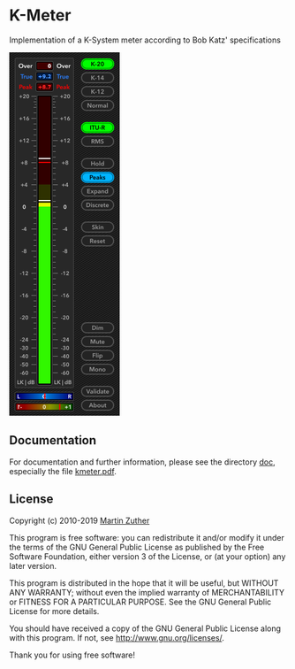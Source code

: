 # K-Meter

Implementation of a K-System meter according to Bob Katz' specifications

![Screenshot](./doc/include/images/kmeter.png)

## Documentation

For documentation and further information, please see the directory
[doc][2], especially the file [kmeter.pdf][3].

## License

Copyright (c) 2010-2019 [Martin Zuther][1]

This program is free software: you can redistribute it and/or modify
it under the terms of the GNU General Public License as published by
the Free Software Foundation, either version 3 of the License, or
(at your option) any later version.

This program is distributed in the hope that it will be useful,
but WITHOUT ANY WARRANTY; without even the implied warranty of
MERCHANTABILITY or FITNESS FOR A PARTICULAR PURPOSE.  See the
GNU General Public License for more details.

You should have received a copy of the GNU General Public License
along with this program.  If not, see <http://www.gnu.org/licenses/>.

Thank you for using free software!

[1]: http://www.mzuther.de/
[2]: https://github.com/mzuther/kmeter/tree/master/doc/
[3]: https://github.com/mzuther/kmeter/raw/master/doc/kmeter.pdf
